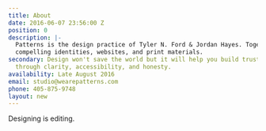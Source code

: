 ```yaml
---
title: About
date: 2016-06-07 23:56:00 Z
position: 0
description: |-
  Patterns is the design practice of Tyler N. Ford & Jordan Hayes. Together with our collaborators we create honest and
  compelling identities, websites, and print materials.
secondary: Design won't save the world but it will help you build trust and loy­al­ty
  through clar­i­ty, ac­ces­si­bil­ity, and honesty.
availability: Late August 2016
email: studio@wearepatterns.com
phone: 405-875-9748
layout: new
---
```


Designing is editing.